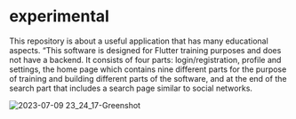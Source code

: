 
# experimental
This repository is about a useful application that has many educational aspects.
“This software is designed for Flutter training purposes and does not have a backend.
It consists of four parts: login/registration, profile and settings, 
the home page which contains nine different parts for the purpose of training and building different parts of the software, 
and at the end of the search part that includes a search page similar to social networks.

![2023-07-09 23_24_17-Greenshot](https://github.com/ahmadrezadehghan/experimental/assets/138360464/dc046269-6c28-43c9-ac23-b3910f05beb3)
